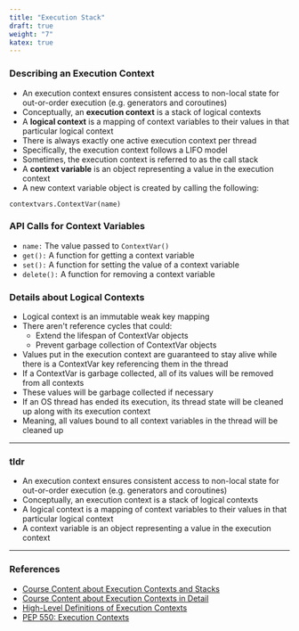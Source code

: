 ```yaml
---
title: "Execution Stack"
draft: true
weight: "7"
katex: true
---
```


### Describing an Execution Context
- An execution context ensures consistent access to non-local state for out-or-order execution (e.g. generators and coroutines)
- Conceptually, an **execution context** is a stack of logical contexts
- A **logical context** is a mapping of context variables to their values in that particular logical context
- There is always exactly one active execution context per thread
- Specifically, the execution context follows a LIFO model
- Sometimes, the execution context is referred to as the call stack
- A **context variable** is an object representing a value in the execution context
- A new context variable object is created by calling the following:
```
contextvars.ContextVar(name)
```

### API Calls for Context Variables
- `name:` The value passed to `ContextVar()`
- `get():` A function for getting a context variable
- `set():` A function for setting the value of a context variable
- `delete():` A function for removing a context variable

### Details about Logical Contexts
- Logical context is an immutable weak key mapping
- There aren't reference cycles that could:
	- Extend the lifespan of ContextVar objects
	- Prevent garbage collection of ContextVar objects
- Values put in the execution context are guaranteed to stay alive while there is a ContextVar key referencing them in the thread
- If a ContextVar is garbage collected, all of its values will be removed from all contexts
- These values will be garbage collected if necessary
- If an OS thread has ended its execution, its thread state will be cleaned up along with its execution context
- Meaning, all values bound to all context variables in the thread will be cleaned up

---

### tldr
- An execution context ensures consistent access to non-local state for out-or-order execution (e.g. generators and coroutines)
- Conceptually, an execution context is a stack of logical contexts
- A logical context is a mapping of context variables to their values in that particular logical context
- A context variable is an object representing a value in the execution context

---

### References
- [Course Content about Execution Contexts and Stacks](https://www.udemy.com/course/the-complete-javascript-course/learn/lecture/5869128#content)
- [Course Content about Execution Contexts in Detail](https://www.udemy.com/course/the-complete-javascript-course/learn/lecture/5869130#content)
- [High-Level Definitions of Execution Contexts](https://stackoverflow.com/a/9384894/12777044)
- [PEP 550: Execution Contexts](https://www.python.org/dev/peps/pep-0550/)
